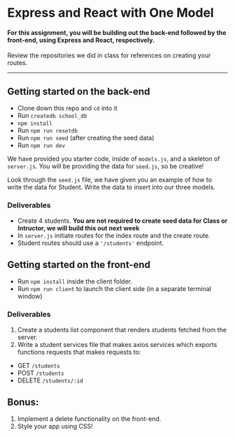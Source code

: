 # Express and React with One Model 

#### For this assignment, you will be building out the back-end followed by the front-end, using Express and React, respectively.

Review the repositories we did in class for references on creating your routes.

*******

## Getting started on the back-end

- Clone down this repo and `cd` into it
- Run `createdb school_db`
- `npm install`
- Run `npm run resetdb`
- Run `npm run seed` (after creating the seed data)
- Run `npm run dev`

We have provided you starter code, inside of `models.js`, and a skeleton of `server.js`. You will be providing the data for `seed.js`, so be creative! 

Look through the `seed.js` file, we have given you an example of how to write the data for Student. Write the data to insert into our three models.

### Deliverables
-  Create 4 students. **You are not required to create seed data for Class or Intructor, we will build this out next week**
-  In `server.js` initiate routes for the index route and the create route.
-  Student routes should use a `'/students'` endpoint.



## Getting started on the front-end

- Run `npm install` inside the client folder.
- Run `npm run client` to launch the client side (in a separate terminal window)

### Deliverables
1. Create a students list component that renders students fetched from the server.
1. Write a student services file that makes axios services which exports functions requests that makes requests to:
-  GET `/students`
-  POST  `/students`
-  DELETE `/students/:id`

## Bonus:

1. Implement a delete functionality on the front-end.
1. Style your app using CSS! 
